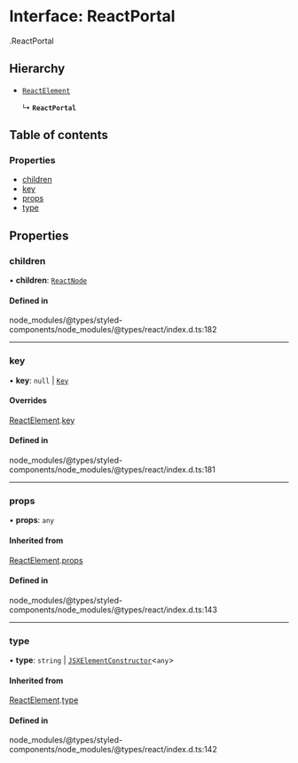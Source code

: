 # Interface: ReactPortal

[<internal>](../wiki/%3Cinternal%3E).ReactPortal

## Hierarchy

- [`ReactElement`](../wiki/%3Cinternal%3E.ReactElement)

  ↳ **`ReactPortal`**

## Table of contents

### Properties

- [children](../wiki/%3Cinternal%3E.ReactPortal#children-1)
- [key](../wiki/%3Cinternal%3E.ReactPortal#key-1)
- [props](../wiki/%3Cinternal%3E.ReactPortal#props-1)
- [type](../wiki/%3Cinternal%3E.ReactPortal#type-1)

## Properties

### children

• **children**: [`ReactNode`](../wiki/%3Cinternal%3E#reactnode-1)

#### Defined in

node_modules/@types/styled-components/node_modules/@types/react/index.d.ts:182

___

### key

• **key**: ``null`` \| [`Key`](../wiki/%3Cinternal%3E#key-1)

#### Overrides

[ReactElement](../wiki/%3Cinternal%3E.ReactElement).[key](../wiki/%3Cinternal%3E.ReactElement#key-1)

#### Defined in

node_modules/@types/styled-components/node_modules/@types/react/index.d.ts:181

___

### props

• **props**: `any`

#### Inherited from

[ReactElement](../wiki/%3Cinternal%3E.ReactElement).[props](../wiki/%3Cinternal%3E.ReactElement#props-1)

#### Defined in

node_modules/@types/styled-components/node_modules/@types/react/index.d.ts:143

___

### type

• **type**: `string` \| [`JSXElementConstructor`](../wiki/%3Cinternal%3E#jsxelementconstructor-1)<`any`\>

#### Inherited from

[ReactElement](../wiki/%3Cinternal%3E.ReactElement).[type](../wiki/%3Cinternal%3E.ReactElement#type-1)

#### Defined in

node_modules/@types/styled-components/node_modules/@types/react/index.d.ts:142
